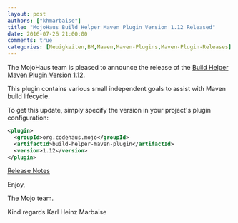 ```yaml
---
layout: post
authors: ["khmarbaise"]
title: "MojoHaus Build Helper Maven Plugin Version 1.12 Released"
date: 2016-07-26 21:00:00
comments: true
categories: [Neuigkeiten,BM,Maven,Maven-Plugins,Maven-Plugin-Releases]
---
```

The MojoHaus team is pleased to announce the release of the 
[Build Helper Maven Plugin Version 1.12](http://www.mojohaus.org/build-helper-maven-plugin/).

This plugin contains various small independent goals to assist with Maven
build lifecycle.

To get this update, simply specify the version in your project's plugin
configuration:

```xml
<plugin>
  <groupId>org.codehaus.mojo</groupId>
  <artifactId>build-helper-maven-plugin</artifactId>
  <version>1.12</version>
</plugin>
```
<!-- more -->

[Release Notes](https://github.com/mojohaus/build-helper-maven-plugin/milestone/4?closed=1)

Enjoy,

The Mojo team.

Kind regards
Karl Heinz Marbaise
